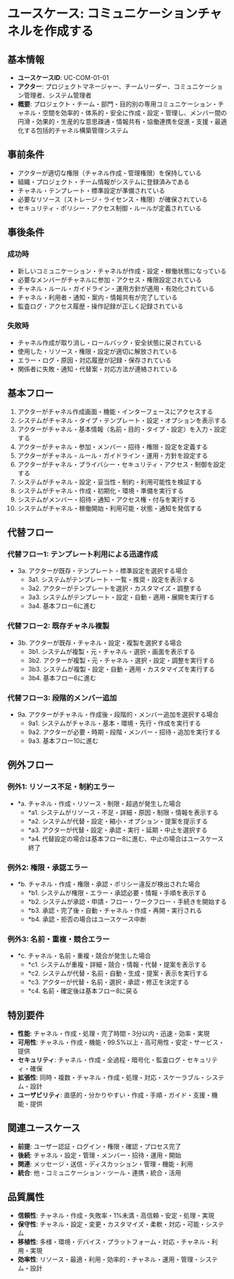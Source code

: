# ユースケース: コミュニケーションチャネルを作成する

## 基本情報
- **ユースケースID**: UC-COM-01-01
- **アクター**: プロジェクトマネージャー、チームリーダー、コミュニケーション管理者、システム管理者
- **概要**: プロジェクト・チーム・部門・目的別の専用コミュニケーション・チャネル・空間を効率的・体系的・安全に作成・設定・管理し、メンバー間の円滑・効果的・生産的な意思疎通・情報共有・協働連携を促進・支援・最適化する包括的チャネル構築管理システム

## 事前条件
- アクターが適切な権限（チャネル作成・管理権限）を保持している
- 組織・プロジェクト・チーム情報がシステムに登録済みである
- チャネル・テンプレート・標準設定が準備されている
- 必要なリソース（ストレージ・ライセンス・権限）が確保されている
- セキュリティ・ポリシー・アクセス制御・ルールが定義されている

## 事後条件
### 成功時
- 新しいコミュニケーション・チャネルが作成・設定・稼働状態になっている
- 必要なメンバーがチャネルに参加・アクセス・権限設定されている
- チャネル・ルール・ガイドライン・運用方針が適用・有効化されている
- チャネル・利用者・通知・案内・情報共有が完了している
- 監査ログ・アクセス履歴・操作記録が正しく記録されている

### 失敗時
- チャネル作成が取り消し・ロールバック・安全状態に戻されている
- 使用した・リソース・権限・設定が適切に解放されている
- エラー・ログ・原因・対応履歴が記録・保存されている
- 関係者に失敗・通知・代替案・対応方法が連絡されている

## 基本フロー
1. アクターがチャネル作成画面・機能・インターフェースにアクセスする
2. システムがチャネル・タイプ・テンプレート・設定・オプションを表示する
3. アクターがチャネル・基本情報（名前・目的・タイプ・設定）を入力・設定する
4. アクターがチャネル・参加・メンバー・招待・権限・設定を定義する
5. アクターがチャネル・ルール・ガイドライン・運用・方針を設定する
6. アクターがチャネル・プライバシー・セキュリティ・アクセス・制御を設定する
7. システムがチャネル・設定・妥当性・制約・利用可能性を検証する
8. システムがチャネル・作成・初期化・環境・準備を実行する
9. システムがメンバー・招待・通知・アクセス権・付与を実行する
10. システムがチャネル・稼働開始・利用可能・状態・通知を発信する

## 代替フロー
### 代替フロー1: テンプレート利用による迅速作成
- 3a. アクターが既存・テンプレート・標準設定を選択する場合
  - 3a1. システムがテンプレート・一覧・推奨・設定を表示する
  - 3a2. アクターがテンプレートを選択・カスタマイズ・調整する
  - 3a3. システムがテンプレート・設定・自動・適用・展開を実行する
  - 3a4. 基本フロー6に進む

### 代替フロー2: 既存チャネル複製
- 3b. アクターが既存・チャネル・設定・複製を選択する場合
  - 3b1. システムが複製・元・チャネル・選択・画面を表示する
  - 3b2. アクターが複製・元・チャネル・選択・設定・調整を実行する
  - 3b3. システムが複製・設定・自動・適用・カスタマイズを実行する
  - 3b4. 基本フロー6に進む

### 代替フロー3: 段階的メンバー追加
- 9a. アクターがチャネル・作成後・段階的・メンバー追加を選択する場合
  - 9a1. システムがチャネル・基本・環境・先行・作成を実行する
  - 9a2. アクターが必要・時期・段階・メンバー・招待・追加を実行する
  - 9a3. 基本フロー10に進む

## 例外フロー
### 例外1: リソース不足・制約エラー
- *a. チャネル・作成・リソース・制限・超過が発生した場合
  - *a1. システムがリソース・不足・詳細・原因・制限・情報を表示する
  - *a2. システムが代替・設定・縮小・オプション・提案を提示する
  - *a3. アクターが代替・設定・承認・実行・延期・中止を選択する
  - *a4. 代替設定の場合は基本フロー8に進む、中止の場合はユースケース終了

### 例外2: 権限・承認エラー
- *b. チャネル・作成・権限・承認・ポリシー違反が検出された場合
  - *b1. システムが権限・エラー・承認必要・情報・手順を表示する
  - *b2. システムが承認・申請・フロー・ワークフロー・手続きを開始する
  - *b3. 承認・完了後・自動・チャネル・作成・再開・実行される
  - *b4. 承認・拒否の場合はユースケース中断

### 例外3: 名前・重複・競合エラー
- *c. チャネル・名前・重複・競合が発生した場合
  - *c1. システムが重複・詳細・競合・情報・代替・提案を表示する
  - *c2. システムが代替・名前・自動・生成・提案・表示を実行する
  - *c3. アクターが代替・名前・選択・承認・修正を決定する
  - *c4. 名前・確定後は基本フロー8に戻る

## 特別要件
- **性能**: チャネル・作成・処理・完了時間・3分以内・迅速・効率・実現
- **可用性**: チャネル・作成・機能・99.5%以上・高可用性・安定・サービス・提供
- **セキュリティ**: チャネル・作成・全過程・暗号化・監査ログ・セキュリティ・確保
- **拡張性**: 同時・複数・チャネル・作成・処理・対応・スケーラブル・システム・設計
- **ユーザビリティ**: 直感的・分かりやすい・作成・手順・ガイド・支援・機能・提供

## 関連ユースケース
- **前提**: ユーザー認証・ログイン・権限・確認・プロセス完了
- **後続**: チャネル・設定・管理・メンバー・招待・運用・開始
- **関連**: メッセージ・送信・ディスカッション・管理・機能・利用
- **統合**: 他・コミュニケーション・ツール・連携・統合・活用

## 品質属性
- **信頼性**: チャネル・作成・失敗率・1%未満・高信頼・安定・処理・実現
- **保守性**: チャネル・設定・変更・カスタマイズ・柔軟・対応・可能・システム
- **移植性**: 多様・環境・デバイス・プラットフォーム・対応・チャネル・利用・実現
- **効率性**: リソース・最適・利用・効率的・チャネル・運用・管理・システム・設計